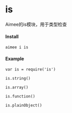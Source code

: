 # is

Aimee的is模块，用于类型检查

#### Install
```
aimee i is
```


#### Example
```
var is = require('is')

is.string()

is.array()

is.function()

is.plainObject()
```

